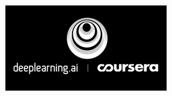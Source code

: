 # ![Deep-Learning-Coursera](https://github.com/FatmaElZahraaSamir/Deep-Learning-Coursera/blob/master/logo/deeplearning-ai.png)

